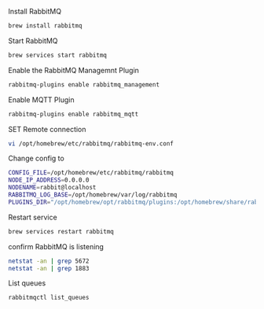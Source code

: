 Install RabbitMQ

```bash
brew install rabbitmq
```

Start RabbitMQ

```bash
brew services start rabbitmq
```

Enable the RabbitMQ Managemnt Plugin

```bash
rabbitmq-plugins enable rabbitmq_management
```

Enable MQTT Plugin

```bash
rabbitmq-plugins enable rabbitmq_mqtt
```

SET Remote connection

```bash
vi /opt/homebrew/etc/rabbitmq/rabbitmq-env.conf
```

Change config to

```bash
CONFIG_FILE=/opt/homebrew/etc/rabbitmq/rabbitmq
NODE_IP_ADDRESS=0.0.0.0
NODENAME=rabbit@localhost
RABBITMQ_LOG_BASE=/opt/homebrew/var/log/rabbitmq
PLUGINS_DIR="/opt/homebrew/opt/rabbitmq/plugins:/opt/homebrew/share/rabbitmq/plugins"
```

Restart service

```bash
brew services restart rabbitmq
```

confirm RabbitMQ is listening

```bash
netstat -an | grep 5672
netstat -an | grep 1883
```

List queues

```
rabbitmqctl list_queues
```
